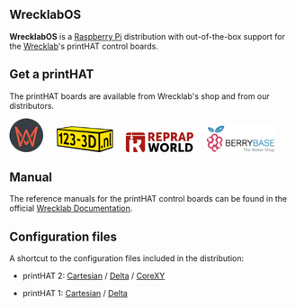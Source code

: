 
## WrecklabOS
**WrecklabOS** is a [Raspberry Pi](http://www.raspberrypi.org/) distribution with out-of-the-box support for the [Wrecklab](https://www.wrecklab.com/)'s printHAT control boards.

## Get a printHAT

The printHAT boards are available from Wrecklab's shop and from our distributors.

<a href="https://www.wrecklab.com/" target="_blank" rel="noopener" ><img src="assets/logo/wrecklab.png" width="60"></a>&nbsp;&nbsp;&nbsp;&nbsp;&nbsp;
<a href="https://www.123-3d.nl/" target="_blank" rel="noopener" ><img src="assets/logo/1233d.png" width="100"></a>&nbsp;&nbsp;&nbsp;&nbsp;&nbsp;
<a href="https://reprap.world/" target="_blank" rel="noopener" ><img src="assets/logo/rrw.png" width="120"></a>&nbsp;&nbsp;&nbsp;&nbsp;&nbsp;
<a href="https://www.berrybase.de/" target="_blank" rel="noopener" ><img src="assets/logo/berrybase.png" width="120"></a>

## Manual
The reference manuals for the printHAT control boards can be found in the official [Wrecklab Documentation](https://docs.wrecklab.com/).

## Configuration files

A shortcut to the configuration files included in the distribution:

- printHAT 2: [Cartesian](src/modules/klipper/filesystem/home/pi/klipper_config/config/generic-wrecklab-printhat-v2-cartesian.cfg) / [Delta](src/modules/klipper/filesystem/home/pi/klipper_config/config/generic-wrecklab-printhat-v2-delta.cfg) / [CoreXY](src/modules/klipper/filesystem/home/pi/klipper_config/config/generic-wrecklab-printhat-v2-corexy.cfg)

- printHAT 1: [Cartesian](src/modules/klipper/filesystem/home/pi/klipper_config/config/generic-wrecklab-printhat-v1-cartesian.cfg) / [Delta](src/modules/klipper/filesystem/home/pi/klipper_config/config/generic-wrecklab-printhat-v1-delta.cfg)

